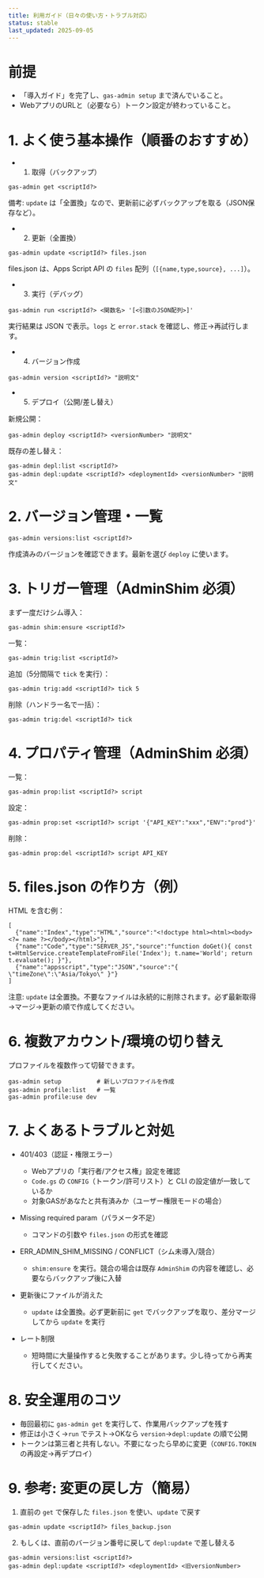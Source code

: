 ```yaml
---
title: 利用ガイド（日々の使い方・トラブル対応）
status: stable
last_updated: 2025-09-05
---
```


# 前提

- 「導入ガイド」を完了し、`gas-admin setup` まで済んでいること。
- WebアプリのURLと（必要なら）トークン設定が終わっていること。

# 1. よく使う基本操作（順番のおすすめ）

- 1) 取得（バックアップ）

```
gas-admin get <scriptId?>
```

備考: `update` は「全置換」なので、更新前に必ずバックアップを取る（JSON保存など）。

- 2) 更新（全置換）

```
gas-admin update <scriptId?> files.json
```

files.json は、Apps Script API の `files` 配列（`[{name,type,source}, ...]`）。

- 3) 実行（デバッグ）

```
gas-admin run <scriptId?> <関数名> '[<引数のJSON配列>]'
```

実行結果は JSON で表示。`logs` と `error.stack` を確認し、修正→再試行します。

- 4) バージョン作成

```
gas-admin version <scriptId?> "説明文"
```

- 5) デプロイ（公開/差し替え）

新規公開：

```
gas-admin deploy <scriptId?> <versionNumber> "説明文"
```

既存の差し替え：

```
gas-admin depl:list <scriptId?>
gas-admin depl:update <scriptId?> <deploymentId> <versionNumber> "説明文"
```

# 2. バージョン管理・一覧

```
gas-admin versions:list <scriptId?>
```

作成済みのバージョンを確認できます。最新を選び `deploy` に使います。

# 3. トリガー管理（AdminShim 必須）

まず一度だけシム導入：

```
gas-admin shim:ensure <scriptId?>
```

一覧：

```
gas-admin trig:list <scriptId?>
```

追加（5分間隔で `tick` を実行）：

```
gas-admin trig:add <scriptId?> tick 5
```

削除（ハンドラー名で一括）：

```
gas-admin trig:del <scriptId?> tick
```

# 4. プロパティ管理（AdminShim 必須）

一覧：

```
gas-admin prop:list <scriptId?> script
```

設定：

```
gas-admin prop:set <scriptId?> script '{"API_KEY":"xxx","ENV":"prod"}'
```

削除：

```
gas-admin prop:del <scriptId?> script API_KEY
```

# 5. files.json の作り方（例）

HTML を含む例：

```
[
  {"name":"Index","type":"HTML","source":"<!doctype html><html><body><?= name ?></body></html>"},
  {"name":"Code","type":"SERVER_JS","source":"function doGet(){ const t=HtmlService.createTemplateFromFile('Index'); t.name='World'; return t.evaluate(); }"},
  {"name":"appsscript","type":"JSON","source":"{ \"timeZone\":\"Asia/Tokyo\" }"}
]
```

注意: `update` は全置換。不要なファイルは永続的に削除されます。必ず最新取得→マージ→更新の順で作成してください。

# 6. 複数アカウント/環境の切り替え

プロファイルを複数作って切替できます。

```
gas-admin setup          # 新しいプロファイルを作成
gas-admin profile:list   # 一覧
gas-admin profile:use dev
```

# 7. よくあるトラブルと対処

- 401/403（認証・権限エラー）
  - Webアプリの「実行者/アクセス権」設定を確認
  - `Code.gs` の `CONFIG`（トークン/許可リスト）と CLI の設定値が一致しているか
  - 対象GASがあなたと共有済みか（ユーザー権限モードの場合）

- Missing required param（パラメータ不足）
  - コマンドの引数や `files.json` の形式を確認

- ERR_ADMIN_SHIM_MISSING / CONFLICT（シム未導入/競合）
  - `shim:ensure` を実行。競合の場合は既存 `AdminShim` の内容を確認し、必要ならバックアップ後に入替

- 更新後にファイルが消えた
  - `update` は全置換。必ず更新前に `get` でバックアップを取り、差分マージしてから `update` を実行

- レート制限
  - 短時間に大量操作すると失敗することがあります。少し待ってから再実行してください。

# 8. 安全運用のコツ

- 毎回最初に `gas-admin get` を実行して、作業用バックアップを残す
- 修正は小さく→`run` でテスト→OKなら `version`→`depl:update` の順で公開
- トークンは第三者と共有しない。不要になったら早めに変更（`CONFIG.TOKEN` の再設定→再デプロイ）

# 9. 参考: 変更の戻し方（簡易）

1) 直前の `get` で保存した `files.json` を使い、`update` で戻す

```
gas-admin update <scriptId?> files_backup.json
```

2) もしくは、直前のバージョン番号に戻して `depl:update` で差し替える

```
gas-admin versions:list <scriptId?>
gas-admin depl:update <scriptId?> <deploymentId> <旧versionNumber>
```

